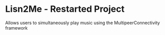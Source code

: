 # Lisn2Me - Restarted Project
Allows users to simultaneously play music using the MultipeerConnectivity framework
